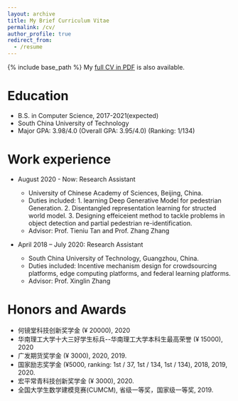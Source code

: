 ```yaml
---
layout: archive
title: My Brief Curriculum Vitae
permalink: /cv/
author_profile: true
redirect_from:
  - /resume
---
```


{% include base_path %}
My <a href="https://yfZhangCs.github.io/files/Curriculum_Vitae.pdf" target="_blank">full CV in PDF</a> is also available.

Education
======
* B.S. in Computer Science, 2017-2021(expected)
* South China University of Technology
* Major GPA: 3.98/4.0 (Overall GPA: 3.95/4.0) (Ranking: 1/134)

Work experience
======


* August 2020 - Now: Research Assistant
  * University of Chinese Academy of Sciences, Beijing, China.
  * Duties included: 1. learning Deep Generative Model for pedestrian Generation. 2. Disentangled representation learning for structed world model. 3. Designing effeiceient method to tackle problems in object detection and partial pedestrian re-identification.
  * Advisor: Prof. Tieniu Tan and Prof. Zhang Zhang

* April 2018 – July 2020: Research Assistant
  * South China University of Technology, Guangzhou, China.
  * Duties included: Incentive mechanism design for crowdsourcing platforms, edge computing platforms, and federal learning platforms.
  * Advisor: Prof. Xinglin Zhang

  
Honors and Awards
======

* 何镜堂科技创新奖学金 (¥ 20000), 2020
* 华南理工大学十大三好学生标兵--华南理工大学本科生最高荣誉 (¥ 15000), 2020
* 广发期货奖学金 (¥ 3000), 2020, 2019.
* 国家励志奖学金 (¥5000, ranking: 1st / 37, 1st / 134, 1st / 134), 2018, 2019, 2020.
* 宏平常青科技创新奖学金 (¥ 3000), 2020.
* 全国大学生数学建模竞赛(CUMCM), 省级一等奖，国家级一等奖, 2019.
